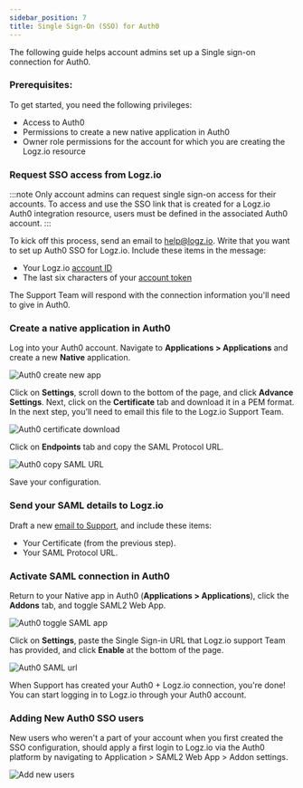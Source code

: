 ```yaml
---
sidebar_position: 7
title: Single Sign-On (SSO) for Auth0
---
```


The following guide helps account admins set up a Single sign-on connection for Auth0.

### Prerequisites: 

To get started, you need the following privileges:

* Access to Auth0
* Permissions to create a new native application in Auth0
* Owner role permissions for the account for which you are creating the Logz.io resource 

### Request SSO access from Logz.io

:::note
Only account admins can request single sign-on access for their accounts. 
To access and use the SSO link that is created for a Logz.io Auth0 integration resource, users must be defined in the associated Auth0 account. 
:::

To kick off this process, send an email to [help@logz.io](mailto:help@logz.io).
Write that you want to set up Auth0 SSO for Logz.io.
Include these items in the message:

* Your Logz.io [account ID](https://app.logz.io/#/dashboard/settings/general)
* The last six characters of your [account token](https://app.logz.io/#/dashboard/settings/manage-accounts)

The Support Team will respond with the connection information you'll need to give in Auth0.


### Create a native application in Auth0

Log into your Auth0 account. Navigate to **Applications > Applications** and create a new **Native** application.

![Auth0 create new app](https://dytvr9ot2sszz.cloudfront.net/logz-docs/sso-providers/auth0/auth0-create-app.png)

Click on **Settings**, scroll down to the bottom of the page, and click **Advance Settings**. Next, click on the **Certificate** tab and download it in a PEM format. In the next step, you’ll need to email this file to the Logz.io Support Team.

![Auth0 certificate download](https://dytvr9ot2sszz.cloudfront.net/logz-docs/sso-providers/auth0/auth-cert-download.png)

Click on **Endpoints** tab and copy the SAML Protocol URL. 

![Auth0 copy SAML URL](https://dytvr9ot2sszz.cloudfront.net/logz-docs/sso-providers/auth0/auth0-copy-url.png)

Save your configuration.

### Send your SAML details to Logz.io

Draft a new [email to Support](mailto:help@logz.io), and include these items:

* Your Certificate (from the previous step).
* Your SAML Protocol URL.


### Activate SAML connection in Auth0

Return to your Native app in Auth0 (**Applications > Applications**), click the **Addons** tab, and toggle SAML2 Web App.

![Auth0 toggle SAML app](https://dytvr9ot2sszz.cloudfront.net/logz-docs/sso-providers/auth0/auth0-saml-web-app.png)

Click on **Settings**, paste the Single Sign-in URL that Logz.io support Team has provided, and click **Enable** at the bottom of the page.

![Auth0 SAML url](https://dytvr9ot2sszz.cloudfront.net/logz-docs/sso-providers/auth0/auth0-saml-url.png)

When Support has created your Auth0 + Logz.io connection, you're done!
You can start logging in to Logz.io through your Auth0 account.

### Adding New Auth0 SSO users

New users who weren't a part of your account when you first created the SSO configuration, should apply a first login to Logz.io via the Auth0 platform by navigating to Application > SAML2 Web App > Addon settings.

![Add new users](https://dytvr9ot2sszz.cloudfront.net/logz-docs/sso-providers/auth0/add-auth-logz.png)